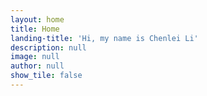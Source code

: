 ```yaml
---
layout: home
title: Home
landing-title: 'Hi, my name is Chenlei Li'
description: null
image: null
author: null
show_tile: false
---
```


